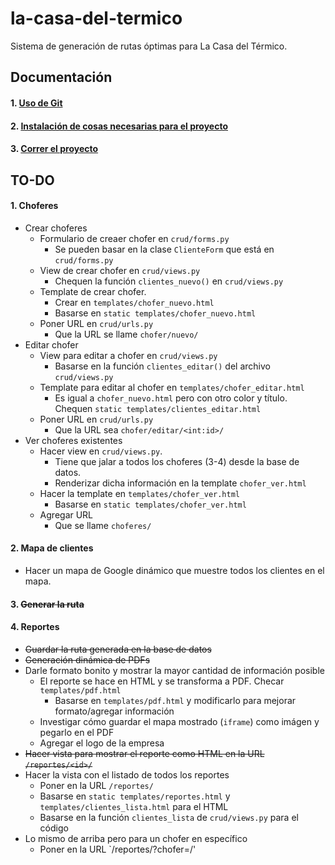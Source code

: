 # la-casa-del-termico
Sistema de generación de rutas óptimas para La Casa del Térmico.

## Documentación

#### 1. [Uso de Git](/docs/GIT.md)
#### 2. [Instalación de cosas necesarias para el proyecto](/docs/INSTALL.md)
#### 3. [Correr el proyecto](/docs/RUN.md)

## TO-DO

#### 1. Choferes
* Crear choferes
  * Formulario de creaer chofer en `crud/forms.py`
    * Se pueden basar en la clase `ClienteForm` que está en `crud/forms.py`
  * View de crear chofer en `crud/views.py`
    * Chequen la función `clientes_nuevo()` en `crud/views.py`
  * Template de crear chofer. 
    * Crear en `templates/chofer_nuevo.html` 
    * Basarse en `static templates/chofer_nuevo.html`
  * Poner URL en `crud/urls.py`
    * Que la URL se llame `chofer/nuevo/`
* Editar chofer
  * View para editar a chofer en `crud/views.py`
    * Basarse en la función `clientes_editar()` del archivo `crud/views.py`
  * Template para editar al chofer en `templates/chofer_editar.html`
    * Es igual a `chofer_nuevo.html` pero con otro color y título. Chequen `static templates/clientes_editar.html`
  * Poner URL en `crud/urls.py`
    * Que la URL sea `chofer/editar/<int:id>/`
* Ver choferes existentes
  * Hacer view en `crud/views.py`. 
    * Tiene que jalar a todos los choferes (3-4) desde la base de datos.
    * Renderizar dicha información en la template `chofer_ver.html`
  * Hacer la template en `templates/chofer_ver.html`
    * Basarse en `static templates/chofer_ver.html`
  * Agregar URL
    * Que se llame `choferes/`
#### 2. Mapa de clientes
* Hacer un mapa de Google dinámico que muestre todos los clientes en el mapa.
#### 3. ~~Generar la ruta~~
#### 4. Reportes
* ~~Guardar la ruta generada en la base de datos~~
* ~~Generación dinámica de PDFs~~
* Darle formato bonito y mostrar la mayor cantidad de información posible
  * El reporte se hace en HTML y se transforma a PDF. Checar `templates/pdf.html`
    * Basarse en `templates/pdf.html` y modificarlo para mejorar formato/agregar información
  * Investigar cómo guardar el mapa mostrado (`iframe`) como imágen y pegarlo en el PDF
  * Agregar el logo de la empresa
* ~~Hacer vista para mostrar el reporte como HTML en la URL `/reportes/<id>/`~~
* Hacer la vista con el listado de todos los reportes
  * Poner en la URL `/reportes/`
  * Basarse en `static templates/reportes.html` y `templates/clientes_lista.html` para el HTML
  * Basarse en la función `clientes_lista` de `crud/views.py` para el código
* Lo mismo de arriba pero para un chofer en específico
  * Poner en la URL `/reportes/?chofer=<chofer>/'
